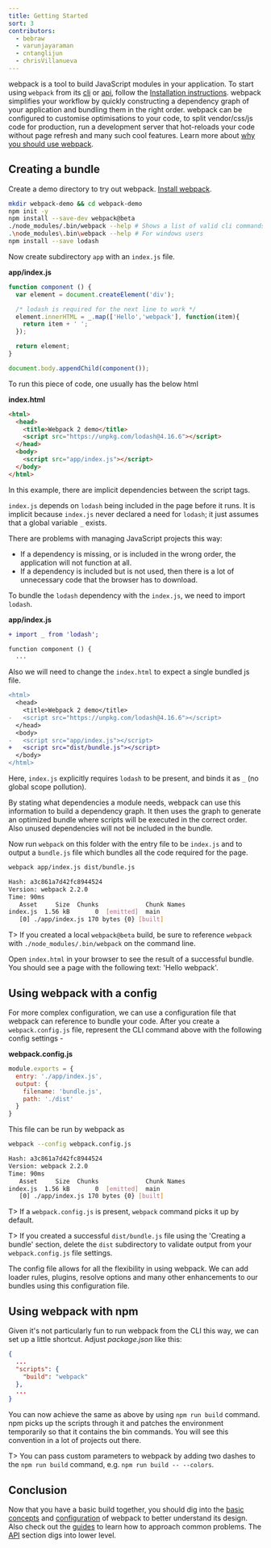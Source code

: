 ```yaml
---
title: Getting Started
sort: 3
contributors:
  - bebraw
  - varunjayaraman
  - cntanglijun
  - chrisVillanueva
---
```


webpack is a tool to build JavaScript modules in your application. To start using `webpack` from its [cli](/api/cli) or [api](/api/node), follow the [Installation instructions](/get-started/install-webpack).
webpack simplifies your workflow by quickly constructing a dependency graph of your application and bundling them in the right order. webpack can be configured to customise optimisations to your code, to split vendor/css/js code for production, run a development server that hot-reloads your code without page refresh and many such cool features. Learn more about [why you should use webpack](/get-started/why-webpack).

## Creating a bundle

Create a demo directory to try out webpack. [Install webpack](/get-started/install-webpack).

```bash
mkdir webpack-demo && cd webpack-demo
npm init -y
npm install --save-dev webpack@beta
./node_modules/.bin/webpack --help # Shows a list of valid cli commands
.\node_modules\.bin\webpack --help # For windows users
npm install --save lodash
```

Now create subdirectory `app` with an `index.js` file.

__app/index.js__

```javascript
function component () {
  var element = document.createElement('div');

  /* lodash is required for the next line to work */
  element.innerHTML = _.map(['Hello','webpack'], function(item){
    return item + ' ';
  });

  return element;
}

document.body.appendChild(component());
```

To run this piece of code, one usually has the below html

__index.html__

```html
<html>
  <head>
    <title>Webpack 2 demo</title>
    <script src="https://unpkg.com/lodash@4.16.6"></script>
  </head>
  <body>
    <script src="app/index.js"></script>
  </body>
</html>
```

In this example, there are implicit dependencies between the script tags.

`index.js` depends on `lodash` being included in the page before it runs. It is implicit because `index.js` never declared a need for `lodash`; it just assumes that a global variable `_` exists.

There are problems with managing JavaScript projects this way:
  - If a dependency is missing, or is included in the wrong order, the application will not function at all.
  - If a dependency is included but is not used, then there is a lot of unnecessary code that the browser has to download.

To bundle the `lodash` dependency with the `index.js`, we need to import `lodash`.

__app/index.js__

```diff
+ import _ from 'lodash';

function component () {
  ...
```

Also we will need to change the `index.html` to expect a single bundled js file.

```diff
<html>
  <head>
    <title>Webpack 2 demo</title>
-   <script src="https://unpkg.com/lodash@4.16.6"></script>
  </head>
  <body>
-   <script src="app/index.js"></script>
+   <script src="dist/bundle.js"></script>
  </body>
</html>
```

Here, `index.js` explicitly requires `lodash` to be present, and binds it as `_` (no global scope pollution).

By stating what dependencies a module needs, webpack can use this information to build a dependency graph. It then uses the graph to generate an optimized bundle where scripts will be executed in the correct order. Also unused dependencies will not be included in the bundle.

Now run `webpack` on this folder with the entry file to be `index.js` and to output a `bundle.js` file which bundles all the code required for the page.

```bash
webpack app/index.js dist/bundle.js

Hash: a3c861a7d42fc8944524
Version: webpack 2.2.0
Time: 90ms
   Asset     Size  Chunks             Chunk Names
index.js  1.56 kB       0  [emitted]  main
   [0] ./app/index.js 170 bytes {0} [built]

```

T> If you created a local `webpack@beta` build, be sure to reference `webpack` with `./node_modules/.bin/webpack` on the command line.

Open `index.html` in your browser to see the result of a successful bundle.
You should see a page with the following text: 'Hello webpack'.

## Using webpack with a config

For more complex configuration, we can use a configuration file that webpack can reference to bundle your code.  After you create a `webpack.config.js` file, represent the CLI command above
with the following config settings -

__webpack.config.js__
```javascript
module.exports = {
  entry: './app/index.js',
  output: {
    filename: 'bundle.js',
    path: './dist'
  }
}
```

This file can be run by webpack as

```bash
webpack --config webpack.config.js

Hash: a3c861a7d42fc8944524
Version: webpack 2.2.0
Time: 90ms
   Asset     Size  Chunks             Chunk Names
index.js  1.56 kB       0  [emitted]  main
   [0] ./app/index.js 170 bytes {0} [built]

```

T> If a `webpack.config.js` is present, `webpack` command picks it up by default.

T> If you created a successful `dist/bundle.js` file using the 'Creating a bundle' section, delete the `dist` subdirectory to validate output from your `webpack.config.js` file settings.

The config file allows for all the flexibility in using webpack. We can add loader rules, plugins, resolve options and many other enhancements to our bundles using this configuration file.

## Using webpack with npm

Given it's not particularly fun to run webpack from the CLI this way, we can set up a little shortcut. Adjust *package.json* like this:

```json
{
  ...
  "scripts": {
    "build": "webpack"
  },
  ...
}
```

You can now achieve the same as above by using `npm run build` command. npm picks up the scripts through it and patches the environment temporarily so that it contains the bin commands. You will see this convention in a lot of projects out there.

T> You can pass custom parameters to webpack by adding two dashes to the `npm run build` command, e.g. `npm run build -- --colors`.

## Conclusion

Now that you have a basic build together, you should dig into the [basic concepts](/concepts) and [configuration](/configuration) of webpack to better understand its design. Also check out the [guides](/guides) to learn how to approach common problems. The [API](/api) section digs into lower level.

